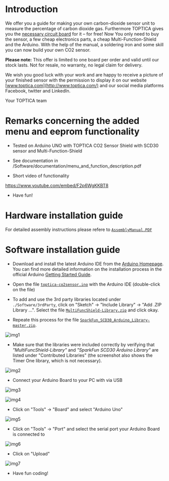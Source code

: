 # Introduction
We offer you a guide for making your own carbon-dioxide sensor unit to measure the percentage of carbon dioxide gas.
Furthermore TOPTICA gives you the [necessary circuit board](https://www.toptica.com/index.php?id=564) for it – for free!
Now You only need to buy the sensor, a few cheap electronics parts, a cheap Multi-Function-Shield and the Arduino. With the help of the manual, a soldering iron and some skill you can now build your own CO2 sensor.

**Please note:** This offer is limited to one board per order and valid until our stock lasts. Not for resale, no warranty, no legal claim for delivery.

We wish you good luck with your work and are happy to receive a picture of your finished sensor with the permission to display it on our website [www.toptica.com](http://www.toptica.com/) and our social media platforms Facebook, twitter and LinkedIn.

Your TOPTICA team

# Remarks concerning the added menu and eeprom functionality

* Tested on Arduino UNO with TOPTICA CO2 Sensor Shield with SCD30 sensor and Multi-Function-Shield

* See documentation in /Software/documentation/menu_and_function_description.pdf

* Short video of functionality

https://www.youtube.com/embed/F2p6WgKKBT8

* Have fun!

# Hardware installation guide
For detailed assembly instructions please refere to [``AssemblyManual.PDF``](./Hardware/AssemblyManual.PDF)

# Software installation guide

* Download and install the latest Arduino IDE from the [Arduino Homepage](https://www.arduino.cc/en/software). You can find more detailed information on the installation process in the official Arduino [Getting Started Guide](https://www.arduino.cc/en/Guide).

* Open the file [``toptica-co2sensor.ino``](./Software/toptica-co2sensor.ino) with the Arduino IDE (double-click on the file)

* To add and use the 3rd party libraries located under ``./Software/3rdParty``, click on "Sketch" &rarr; "Include Library" &rarr; "Add .ZIP Library ...". Select the file [``MultiFuncShield-Library.zip``](./Software/3rdParty/MultiFuncShield-Library.zip) and click okay.

* Repeate this process for the file [``SparkFun_SCD30_Arduino_Library-master.zip``](./Software/3rdParty/SparkFun_SCD30_Arduino_Library-master.zip).

![img1](./img/tutorial1.png)

* Make sure that the libraries were included correctly by verifying that *"MultiFuncShield-Library"* and *"SparkFun SCD30 Arduino Library"* are listed under "Contributed Libraries" (the screenshot also shows the Timer One library, which is not necessary).

![img2](./img/tutorial2.png)

* Connect your Arduino Board to your PC with via USB

![img3](./img/tutorial3.png)

![img4](./img/tutorial4.png)

* Click on "Tools" &rarr; "Board" and select "Arduino Uno"

![img5](./img/tutorial5.png)

* Click on "Tools" &rarr; "Port" and select the serial port your Arduino Board is connected to

![img6](./img/tutorial6.png)

* Click on "Upload"

![img7](./img/tutorial7.png)

* Have fun coding!

